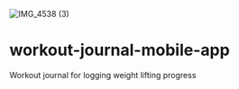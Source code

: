 ![IMG_4538 (3)](https://user-images.githubusercontent.com/46465568/150632275-c381847a-aa15-4454-b3ee-0dc0a22a7050.png)
# workout-journal-mobile-app
Workout journal for logging weight lifting progress
